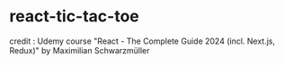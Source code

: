 # react-tic-tac-toe

 credit : Udemy course "React - The Complete Guide 2024 (incl. Next.js, Redux)" by Maximilian Schwarzmüller
